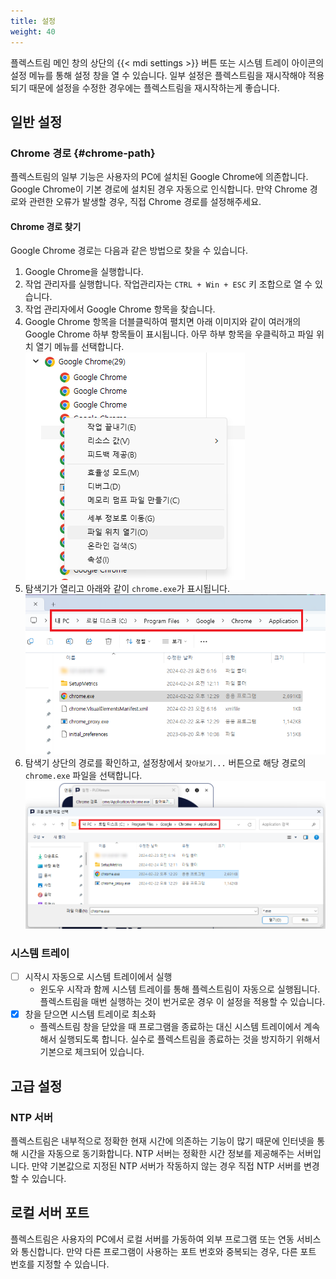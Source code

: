 ```yaml
---
title: 설정
weight: 40
---
```


플렉스트림 메인 창의 상단의 {{< mdi settings >}} 버튼 또는 시스템 트레이 아이콘의 설정 메뉴를 통해 설정 창을 열 수 있습니다.
일부 설정은 플렉스트림을 재시작해야 적용되기 때문에 설정을 수정한 경우에는 플렉스트림을 재시작하는게 좋습니다.

## 일반 설정

### Chrome 경로 {#chrome-path}

플렉스트림의 일부 기능은 사용자의 PC에 설치된 Google Chrome에 의존합니다.
Google Chrome이 기본 경로에 설치된 경우 자동으로 인식합니다.
만약 Chrome 경로와 관련한 오류가 발생할 경우, 직접 Chrome 경로를 설정해주세요.

#### Chrome 경로 찾기

Google Chrome 경로는 다음과 같은 방법으로 찾을 수 있습니다.

1. Google Chrome을 실행합니다.
1. 작업 관리자를 실행합니다. 작업관리자는 `CTRL + Win + ESC` 키 조합으로 열 수 있습니다.
1. 작업 관리자에서 Google Chrome 항목을 찾습니다.
1. Google Chrome 항목을 더블클릭하여 펼치면 아래 이미지와 같이 여러개의 Google Chrome 하부 항목들이 표시됩니다. 아무 하부 항목을 우클릭하고 파일 위치 열기 메뉴를 선택합니다.
![Google Chrome](image.png)
1. 탐색기가 열리고 아래와 같이 `chrome.exe`가 표시됩니다.
![chrome.exe](chrome.png)
1. 탐색기 상단의 경로를 확인하고, 설정창에서 `찾아보기...` 버튼으로 해당 경로의 `chrome.exe` 파일을 선택합니다.
![alt text](image-1.png)

### 시스템 트레이

* [ ] 시작시 자동으로 시스템 트레이에서 실행
    - 윈도우 시작과 함께 시스템 트레이를 통해 플렉스트림이 자동으로 실행됩니다.
      플렉스트림을 매번 실행하는 것이 번거로운 경우 이 설정을 적용할 수 있습니다.
* [x] 창을 닫으면 시스템 트레이로 최소화
    - 플렉스트림 창을 닫았을 때 프로그램을 종료하는 대신 시스템 트레이에서 계속해서 실행되도록 합니다.
      실수로 플렉스트림을 종료하는 것을 방지하기 위해서 기본으로 체크되어 있습니다.

## 고급 설정

### NTP 서버

플렉스트림은 내부적으로 정확한 현재 시간에 의존하는 기능이 많기 때문에 인터넷을 통해 시간을 자동으로 동기화합니다.
NTP 서버는 정확한 시간 정보를 제공해주는 서버입니다.
만약 기본값으로 지정된 NTP 서버가 작동하지 않는 경우 직접 NTP 서버를 변경할 수 있습니다.

## 로컬 서버 포트

플렉스트림은 사용자의 PC에서 로컬 서버를 가동하여 외부 프로그램 또는 연동 서비스와 통신합니다.
만약 다른 프로그램이 사용하는 포트 번호와 중복되는 경우, 다른 포트 번호를 지정할 수 있습니다.
